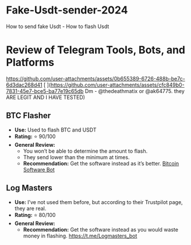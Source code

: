 # Fake-Usdt-sender-2024
How to send fake Usdt - How to flash Usdt 
# Review of Telegram Tools, Bots, and Platforms


https://github.com/user-attachments/assets/0b655389-6726-488b-be7c-6d3dac268d41
[
](https://github.com/user-attachments/assets/cfc849b0-7831-45e7-bce5-ba77e19c65db
Dm - @thedeathmatix or @ak64775. they ARE LEGIT AND I HAVE TESTED)
## BTC Flasher
- **Use:** Used to flash BTC and USDT
- **Rating:** ⭐️ 90/100
- **General Review:** 
  - You won’t be able to determine the amount to flash.
  - They send lower than the minimum at times.
  - **Recommendation:** Get the software instead as it’s better.
[Bitcoin Software Bot](https://t.me/BitcoinSoftwareBot)
## Log Masters
- **Use:** I’ve not used them before, but according to their Trustpilot page, they are real.
- **Rating:** ⭐️ 80/100
- **General Review:** 
  - **Recommendation:** Get the software instead as you would waste money in flashing.
https://t.me/Logmasters_bot
